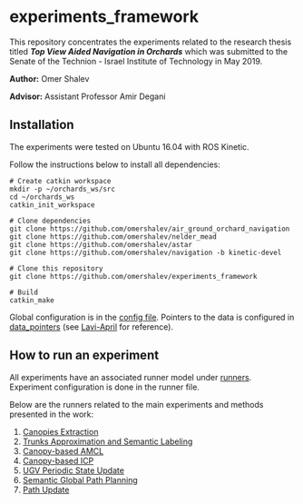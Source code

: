 # experiments_framework
This repository concentrates the experiments related to the research thesis titled ***Top View Aided Navigation in Orchards*** which was submitted to the Senate of the Technion - Israel Institute of Technology in May 2019.

**Author:** Omer Shalev

**Advisor:** Assistant Professor Amir Degani

## Installation
The experiments were tested on Ubuntu 16.04 with ROS Kinetic.

Follow the instructions below to install all dependencies:
```
# Create catkin workspace
mkdir -p ~/orchards_ws/src
cd ~/orchards_ws
catkin_init_workspace

# Clone dependencies
git clone https://github.com/omershalev/air_ground_orchard_navigation
git clone https://github.com/omershalev/nelder_mead
git clone https://github.com/omershalev/astar
git clone https://github.com/omershalev/navigation -b kinetic-devel

# Clone this repository
git clone https://github.com/omershalev/experiments_framework

# Build
catkin_make
```

Global configuration is in the [config file](framework/config.py). Pointers to the data is configured in [data_pointers](content/data_pointer) (see [Lavi-April](content/data_pointers/lavi_april_18) for reference).

## How to run an experiment
All experiments have an associated runner model under [runners](content/runners/). Experiment configuration is done in the runner file.

Below are the runners related to the main experiments and methods presented in the work:
1. [Canopies Extraction](content/runners/contours_drawer.py)
2. [Trunks Approximation and Semantic Labeling](content/runners/trunks_detection.py)
3. [Canopy-based AMCL](content/runners/amcl_simulation.py)
4. [Canopy-based ICP](content/runners/icp_simulation.py)
5. [UGV Periodic State Update](content/runners/global_ekf_updates.py)
6. [Semantic Global Path Planning](content/runners/path_planning.py)
7. [Path Update](content/runners/trajectory_update.py)
